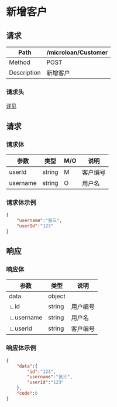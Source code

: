 # 新增客户

## 请求

| Path        | /microloan/Customer |
| ----------- | ------------------- |
| Method      | POST                |
| Description | 新增客户            |

### 请求头

[详见](../../header.md)

## 请求

### 请求体

| 参数     | 类型   | M/O  | 说明     |
| -------- | ------ | ---- | -------- |
| userId   | string | M    | 客户编号 |
| username | string | O    | 用户名   |

### 请求体示例

```json
{
    "username":"张三",
    "userId":"123"
}
```

## 响应

### 响应体

| 参数      | 类型   | 说明     |
| --------- | ------ | -------- |
| data      | object |          |
| ∟id       | string | 用户编号 |
| ∟username | string | 用户名   |
| ∟userId   | string | 客户编号 |

### 响应体示例

```json
{
    "data":{
        "id":"123",
        "username":"张三",
        "userId":"123"
    },
    "code":0
}
```
